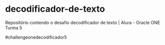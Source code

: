 # decodificador-de-texto
Repositório contendo o desafio decodificador de texto |  Alura - Oracle ONE Turma 5

#challengeonedecodificador5
